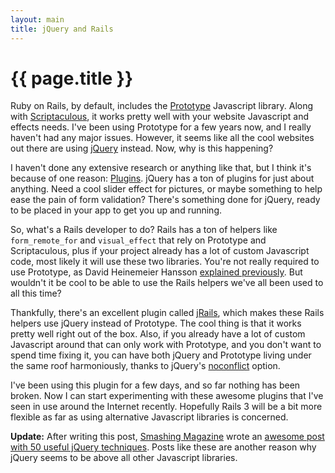 ```yaml
---
layout: main
title: jQuery and Rails
---
```

# {{ page.title }}

Ruby on Rails, by default, includes the [Prototype](http://prototypejs.org/) Javascript library. Along with [Scriptaculous](http://script.aculo.us/), it works pretty well with your website Javascript and effects needs. I've been using Prototype for a few years now, and I really haven't had any major issues. However, it seems like all the cool websites out there are using [jQuery](http://jquery.com/) instead. Now, why is this happening?

I haven't done any extensive research or anything like that, but I think it's because of one reason: [Plugins](http://plugins.jquery.com/). jQuery has a ton of plugins for just about anything. Need a cool slider effect for pictures, or maybe something to help ease the pain of form validation? There's something done for jQuery, ready to be placed in your app to get you up and running.

So, what's a Rails developer to do? Rails has a ton of helpers like `form_remote_for` and `visual_effect` that rely on Prototype and Scriptaculous, plus if your project already has a lot of custom Javascript code, most likely it will use these two libraries. You're not really required to use Prototype, as David Heinemeier Hansson [explained previously](http://www.loudthinking.com/posts/32-myth-3-rails-forces-you-to-use-prototype). But wouldn't it be cool to be able to use the Rails helpers we've all been used to all this time?

Thankfully, there's an excellent plugin called [jRails](http://ennerchi.com/projects/jrails), which makes these Rails helpers use jQuery instead of Prototype. The cool thing is that it works pretty well right out of the box. Also, if you already have a lot of custom Javascript around that can only work with Prototype, and you don't want to spend time fixing it, you can have both jQuery and Prototype living under the same roof harmoniously, thanks to jQuery's [noconflict](http://docs.jquery.com/Core/jQuery.noConflict) option.

I've been using this plugin for a few days, and so far nothing has been broken. Now I can start experimenting with these awesome plugins that I've seen in use around the Internet recently. Hopefully Rails 3 will be a bit more flexible as far as using alternative Javascript libraries is concerned.

**Update:** After writing this post, [Smashing Magazine](http://www.smashingmagazine.com/) wrote an [awesome post with 50 useful jQuery techniques](http://www.smashingmagazine.com/2009/08/23/50-useful-new-jquery-techniques/). Posts like these are another reason why jQuery seems to be above all other Javascript libraries.

